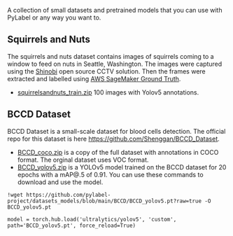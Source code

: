 A collection of small datasets and pretrained models that you can use with PyLabel or any way you want to.

## Squirrels and Nuts
The squirrels and nuts dataset contains images of squirrels coming to a window to feed on nuts in Seattle, Washington.  The images were captured using the [Shinobi](https://shinobi.video/) open source CCTV solution. Then the frames were extracted and labelled using [AWS SageMaker Ground Truth](https://aws.amazon.com/sagemaker/data-labeling/). 
- [squirrelsandnuts_train.zip](squirrelsandnuts/squirrelsandnuts_train.zip) 100 images with Yolov5 annotations.

## BCCD Dataset
BCCD Dataset is a small-scale dataset for blood cells detection. The official repo for this dataset is here https://github.com/Shenggan/BCCD_Dataset.
-  [BCCD_coco.zip](BCCD/BCCD_coco.zip) is a copy of the full dataset with annotations in COCO format. The orginal dataset uses VOC format.
- [BCCD_yolov5.zip](BCCD/BCCD_yolov5.pt) is a YOLOv5 model trained on the BCCD dataset for 20 epochs with a mAP@.5 of 0.91.  You can use these commands to download and use the model. 

```
!wget https://github.com/pylabel-project/datasets_models/blob/main/BCCD/BCCD_yolov5.pt?raw=true -O BCCD_yolov5.pt

model = torch.hub.load('ultralytics/yolov5', 'custom', path='BCCD_yolov5.pt', force_reload=True) 
```



